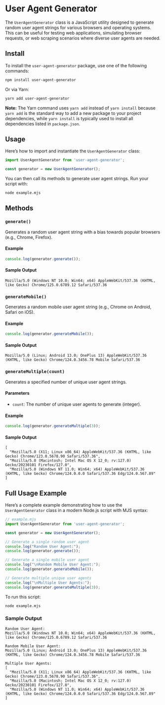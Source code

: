 # User Agent Generator

The `UserAgentGenerator` class is a JavaScript utility designed to generate random user agent strings for various browsers and operating systems. This can be useful for testing web applications, simulating browser requests, or web scraping scenarios where diverse user agents are needed.

## Install

To install the `user-agent-generator` package, use one of the following commands:

```bash
npm install user-agent-generator
```

Or via Yarn:

```bash
yarn add user-agent-generator
```

**Note:** The Yarn command uses `yarn add` instead of `yarn install` because `yarn add` is the standard way to add a new package to your project dependencies, while `yarn install` is typically used to install all dependencies listed in `package.json`.

## Usage

Here’s how to import and instantiate the `UserAgentGenerator` class:

```javascript
import UserAgentGenerator from 'user-agent-generator';

const generator = new UserAgentGenerator();
```

You can then call its methods to generate user agent strings. Run your script with:

```bash
node example.mjs
```

## Methods

### `generate()`

Generates a random user agent string with a bias towards popular browsers (e.g., Chrome, Firefox).

#### Example
```javascript
console.log(generator.generate());
```

#### Sample Output
```
Mozilla/5.0 (Windows NT 10.0; Win64; x64) AppleWebKit/537.36 (KHTML, like Gecko) Chrome/125.0.6789.12 Safari/537.36
```

### `generateMobile()`

Generates a random mobile user agent string (e.g., Chrome on Android, Safari on iOS).

#### Example
```javascript
console.log(generator.generateMobile());
```

#### Sample Output
```
Mozilla/5.0 (Linux; Android 13.0; OnePlus 13) AppleWebKit/537.36 (KHTML, like Gecko) Chrome/124.0.3456.78 Mobile Safari/537.36
```

### `generateMultiple(count)`

Generates a specified number of unique user agent strings.

#### Parameters
- `count`: The number of unique user agents to generate (integer).

#### Example
```javascript
console.log(generator.generateMultiple(3));
```

#### Sample Output
```
[
  "Mozilla/5.0 (X11; Linux x86_64) AppleWebKit/537.36 (KHTML, like Gecko) Chrome/123.0.5678.90 Safari/537.36",
  "Mozilla/5.0 (Macintosh; Intel Mac OS X 12_0; rv:127.0) Gecko/20230101 Firefox/127.0",
  "Mozilla/5.0 (Windows NT 11.0; Win64; x64) AppleWebKit/537.36 (KHTML, like Gecko) Chrome/124.0.0.0 Safari/537.36 Edg/124.0.567.89"
]
```

## Full Usage Example

Here’s a complete example demonstrating how to use the `UserAgentGenerator` class in a modern Node.js script with MJS syntax:

```javascript
// example.mjs
import UserAgentGenerator from 'user-agent-generator';

const generator = new UserAgentGenerator();

// Generate a single random user agent
console.log("Random User Agent:");
console.log(generator.generate());

// Generate a single mobile user agent
console.log("\nRandom Mobile User Agent:");
console.log(generator.generateMobile());

// Generate multiple unique user agents
console.log("\nMultiple User Agents:");
console.log(generator.generateMultiple(3));
```

To run this script:

```bash
node example.mjs
```

### Sample Output
```
Random User Agent:
Mozilla/5.0 (Windows NT 10.0; Win64; x64) AppleWebKit/537.36 (KHTML, like Gecko) Chrome/125.0.6789.12 Safari/537.36

Random Mobile User Agent:
Mozilla/5.0 (Linux; Android 13.0; OnePlus 13) AppleWebKit/537.36 (KHTML, like Gecko) Chrome/124.0.3456.78 Mobile Safari/537.36

Multiple User Agents:
[
  "Mozilla/5.0 (X11; Linux x86_64) AppleWebKit/537.36 (KHTML, like Gecko) Chrome/123.0.5678.90 Safari/537.36",
  "Mozilla/5.0 (Macintosh; Intel Mac OS X 12_0; rv:127.0) Gecko/20230101 Firefox/127.0",
  "Mozilla/5.0 (Windows NT 11.0; Win64; x64) AppleWebKit/537.36 (KHTML, like Gecko) Chrome/124.0.0.0 Safari/537.36 Edg/124.0.567.89"
]
```